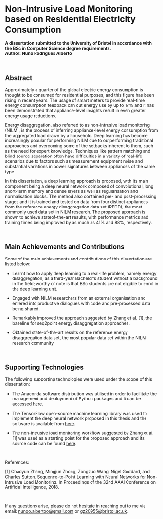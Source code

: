 # Non-Intrusive Load Monitoring <br /> based on Residential Electricity Consumption
**A dissertation submitted to the University of Bristol in accordance with the BSc in Computer Science degree requirements. <br/>
Author: Nuno Rodrigues Alberto**

<br />

## Abstract

Approximately a quarter of the global electric energy consumption is thought to be consumed for residential purposes, and this figure has been rising in recent years. The usage of smart meters to provide real-time energy consumption feedback can cut energy use by up to 17% and it has been demonstrated that appliance-level insights result in even greater energy usage reductions.

Energy disaggregation, also referred to as non-intrusive load monitoring (NILM), is the process of inferring appliance-level energy consumption from the aggregated load drawn by a household. Deep learning has become increasingly popular for performing NILM due to outperforming traditional approaches and overcoming some of the setbacks inherent to them, such as the need for expert knowledge. Techniques like pattern matching and blind source separation often have difficulties in a variety of real-life scenarios due to factors such as measurement equipment noise and substantial variations in power signatures between appliances of the same type.

In this dissertation, a deep learning approach is proposed, with its main component being a deep neural network composed of convolutional, long short-term memory and dense layers as well as regularisation and normalisation blocks. The method also contained pre- and post-processing stages and it is trained and tested on data from four distinct appliances from the reference energy disaggregation data set (REDD), the most commonly used data set in NILM research. The proposed approach is shown to achieve stateof-the-art results, with performance metrics and training times being improved by as much as 41% and 88%, respectively.

<br />

## Main Achievements and Contributions

Some of the main achievements and contributions of this dissertation are listed below:

- Learnt how to apply deep learning to a real-life problem, namely energy disaggregation, as a third-year Bachelor’s student without a background in the field; worthy of note is that BSc students are not eligible to enrol in the deep learning unit.

- Engaged with NILM researchers from an external organisation and entered into productive dialogues with code and pre-processed data being shared.

- Remarkably improved the approach suggested by Zhang et al. [1], the baseline for seq2point energy disaggregation approaches.

- Obtained state-of-the-art results on the reference energy disaggregation data set, the most popular data set within the NILM research community.

<br />

## Supporting Technologies

The following supporting technologies were used under the scope of this dissertation:

- The Anaconda software distribution was utilised in order to facilitate the management and
deployment of Python packages and it can be accessed [here](https://www.anaconda.com/).

- The TensorFlow open-source machine learning library was used to implement the deep neural
network proposed in this thesis and the software is available from [here](https://www.tensorflow.org/).

- The non-intrusive load monitoring workflow suggested by Zhang et al. [1] was used as a starting
point for the proposed approach and its source code can be found [here](https://github.com/MingjunZhong/seq2point-nilm).

<br />

References:

[1] Chaoyun Zhang, Mingjun Zhong, Zongzuo Wang, Nigel Goddard, and Charles Sutton. Sequence-to-Point Learning with Neural Networks for Non-Intrusive Load Monitoring. In Proceedings of the 32nd AAAI Conference on Artificial Intelligence, 2018. 

<br />

If any questions arise, please do not hesitate in reaching out to me via email: nunoo.albertoo@gmail.com or gz20955@bristol.ac.uk.
